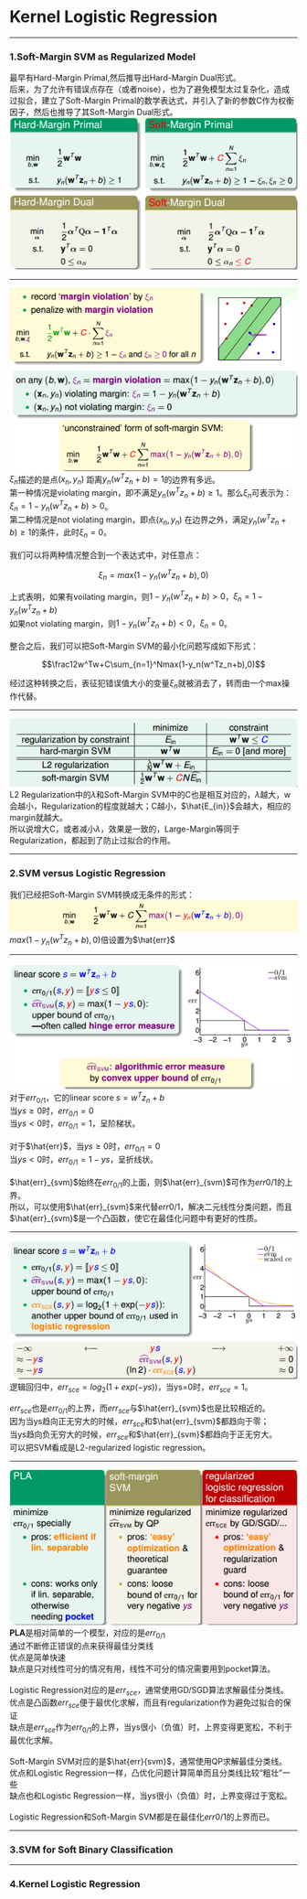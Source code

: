 # Kernel Logistic Regression

---

### 1.Soft-Margin SVM as Regularized Model
最早有Hard-Margin Primal,然后推导出Hard-Margin Dual形式。<br>
后来，为了允许有错误点存在（或者noise），也为了避免模型太过复杂化，造成过拟合，建立了Soft-Margin Primal的数学表达式，并引入了新的参数C作为权衡因子，然后也推导了其Soft-Margin Dual形式。<br>
![soft](https://github.com/makixi/MachineLearningNote/blob/master/MachineLearningTechniques/pic/5_softad.png?raw=true)<br>

***

![zh](https://github.com/makixi/MachineLearningNote/blob/master/MachineLearningTechniques/pic/5_zh.png?raw=true)<br>
$\xi_n$描述的是点$(x_n,y_n)$ 距离$y_n(w^Tz_n+b)=1$的边界有多远。<br>
第一种情况是violating margin，即不满足$y_n(w^Tz_n+b)\geq1$。那么$\xi_n$可表示为：$\xi_n=1-y_n(w^Tz_n+b)>0$。<br>
第二种情况是not violating margin，即点$(x_n,y_n)$ 在边界之外，满足$y_n(w^Tz_n+b)\geq1$的条件，此时$\xi_n=0$。<br>
<br>
我们可以将两种情况整合到一个表达式中，对任意点：

$$\xi_n=max(1-y_n(w^Tz_n+b),0)$$

上式表明，如果有voilating margin，则$1-y_n(w^Tz_n+b)>0$，$\xi_n=1-y_n(w^Tz_n+b)$<br>
如果not violating margin，则$1-y_n(w^Tz_n+b)<0$，$\xi_n=0$。<br>
<br>
整合之后，我们可以把Soft-Margin SVM的最小化问题写成如下形式：

$$\frac12w^Tw+C\sum_{n=1}^Nmax(1-y_n(w^Tz_n+b),0)$$

经过这种转换之后，表征犯错误值大小的变量$\xi_n$就被消去了，转而由一个max操作代替。

***

![goal](https://github.com/makixi/MachineLearningNote/blob/master/MachineLearningTechniques/pic/5_goal.png?raw=true)<br>
L2 Regularization中的$\lambda$和Soft-Margin SVM中的C也是相互对应的，$\lambda$越大，w会越小，Regularization的程度就越大；C越小，$\hat{E_{in}}$会越大，相应的margin就越大。<br>
所以说增大C，或者减小$\lambda$，效果是一致的，Large-Margin等同于Regularization，都起到了防止过拟合的作用。

---

### 2.SVM versus Logistic Regression
我们已经把Soft-Margin SVM转换成无条件的形式：<br>
![wu](https://github.com/makixi/MachineLearningNote/blob/master/MachineLearningTechniques/pic/5_wu.png?raw=true)<br>
$max(1-y_n(w^Tz_n+b),0)$倍设置为$\hat{err}$<br>

***

![01](https://github.com/makixi/MachineLearningNote/blob/master/MachineLearningTechniques/pic/5_01.png?raw=true)<br>
对于$err_{0/1}$，它的linear score $s=w^Tz_n+b$<br>
当$ys\geq0$时，$err_{0/1}=0$<br>
当$ys<0$时，$err_{0/1}=1$，呈阶梯状。<br>
<br>
对于$\hat{err}$，当$ys\geq0$时，$err_{0/1}=0$<br>
当$ys<0$时，$err_{0/1}=1-ys$，呈折线状。<br>
<br>
$\hat{err}_{svm}$始终在$err_{0/1}$的上面，则$\hat{err}_{svm}$可作为$err{0/1}$的上界。<br>
所以，可以使用$\hat{err}_{svm}$来代替$err{0/1}$，解决二元线性分类问题，而且$\hat{err}_{svm}$是一个凸函数，使它在最佳化问题中有更好的性质。

***

![sce](https://github.com/makixi/MachineLearningNote/blob/master/MachineLearningTechniques/pic/5_sce.png?raw=true)<br>
逻辑回归中，$err_{sce}=log_2(1+exp(-ys))$，当ys=0时，$err_{sce}=1$。

$err_{sce}$也是$err_{0/1}$的上界，而$err_{sce}$与$\hat{err}_{svm}$也是比较相近的。<br>
因为当ys趋向正无穷大的时候，$err_{sce}$和$\hat{err}_{svm}$都趋向于零；<br>
当ys趋向负无穷大的时候，$err_{sce}$和$\hat{err}_{svm}$都趋向于正无穷大。<br>
可以把SVM看成是L2-regularized logistic regression。

***

![sum](https://github.com/makixi/MachineLearningNote/blob/master/MachineLearningTechniques/pic/5_sum.png?raw=true)<br>
**PLA**是相对简单的一个模型，对应的是$err_{0/1}$<br>
通过不断修正错误的点来获得最佳分类线<br>
优点是简单快速<br>
缺点是只对线性可分的情况有用，线性不可分的情况需要用到pocket算法。<br>
<br>
Logistic Regression对应的是$err_{sce}$，通常使用GD/SGD算法求解最佳分类线。<br>
优点是凸函数$err_{sce}$便于最优化求解，而且有regularization作为避免过拟合的保证<br>
缺点是$err_{sce}$作为$err_{0/1}$的上界，当ys很小（负值）时，上界变得更宽松，不利于最优化求解。<br>
<br>
Soft-Margin SVM对应的是$\hat{err}{svm}$，通常使用QP求解最佳分类线。<br>
优点和Logistic Regression一样，凸优化问题计算简单而且分类线比较“粗壮”一些<br>
缺点也和Logistic Regression一样，当ys很小（负值）时，上界变得过于宽松。<br>
<br>
Logistic Regression和Soft-Margin SVM都是在最佳化$err{0/1}$的上界而已。

---

### 3.SVM for Soft Binary Classification

---

### 4.Kernel Logistic Regression